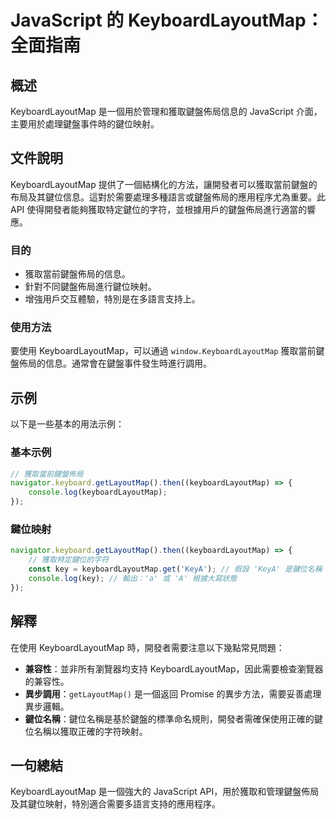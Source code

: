 <!--
Meta Description: # JavaScript 的 KeyboardLayoutMap：全面指南 ## 概述 KeyboardLayoutMap 是一個用於管理和獲取鍵盤佈局信息的 JavaScript 介面，主要用於處理鍵盤事件時的鍵位映射。 ## 文件說明 KeyboardLayoutMap 提供了一個結構化的方法，...
Meta Keywords: keyboardlayoutmap, javascript, getlayoutmap, api, 獲取當前鍵盤佈局的信息
-->

# JavaScript 的 KeyboardLayoutMap：全面指南

## 概述
KeyboardLayoutMap 是一個用於管理和獲取鍵盤佈局信息的 JavaScript 介面，主要用於處理鍵盤事件時的鍵位映射。

## 文件說明
KeyboardLayoutMap 提供了一個結構化的方法，讓開發者可以獲取當前鍵盤的布局及其鍵位信息。這對於需要處理多種語言或鍵盤佈局的應用程序尤為重要。此 API 使得開發者能夠獲取特定鍵位的字符，並根據用戶的鍵盤佈局進行適當的響應。

### 目的
- 獲取當前鍵盤佈局的信息。
- 針對不同鍵盤佈局進行鍵位映射。
- 增強用戶交互體驗，特別是在多語言支持上。

### 使用方法
要使用 KeyboardLayoutMap，可以通過 `window.KeyboardLayoutMap` 獲取當前鍵盤佈局的信息。通常會在鍵盤事件發生時進行調用。

## 示例
以下是一些基本的用法示例：

### 基本示例
```javascript
// 獲取當前鍵盤佈局
navigator.keyboard.getLayoutMap().then((keyboardLayoutMap) => {
    console.log(keyboardLayoutMap);
});
```

### 鍵位映射
```javascript
navigator.keyboard.getLayoutMap().then((keyboardLayoutMap) => {
    // 獲取特定鍵位的字符
    const key = keyboardLayoutMap.get('KeyA'); // 假設 'KeyA' 是鍵位名稱
    console.log(key); // 輸出：'a' 或 'A' 根據大寫狀態
});
```

## 解釋
在使用 KeyboardLayoutMap 時，開發者需要注意以下幾點常見問題：

- **兼容性**：並非所有瀏覽器均支持 KeyboardLayoutMap，因此需要檢查瀏覽器的兼容性。
- **異步調用**：`getLayoutMap()` 是一個返回 Promise 的異步方法，需要妥善處理異步邏輯。
- **鍵位名稱**：鍵位名稱是基於鍵盤的標準命名規則，開發者需確保使用正確的鍵位名稱以獲取正確的字符映射。

## 一句總結
KeyboardLayoutMap 是一個強大的 JavaScript API，用於獲取和管理鍵盤佈局及其鍵位映射，特別適合需要多語言支持的應用程序。